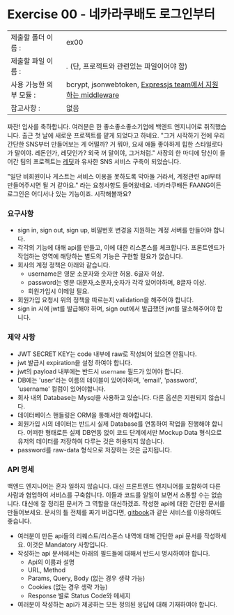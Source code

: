 # Exercise 00 - 네카라쿠배도 로그인부터

|                      |                                         |
| :--------------------| --------------------------------------- |
|   제출할 폴더 이름 :     |  ex00                             		|
|   제출할 파일 이름 :     | *.* (단, 프로젝트와 관련있는 파일이어야 함)	|
|   사용 가능한 외부 모듈 : | bcrypt, jsonwebtoken, [Expressjs team에서 지원하는 middleware](http://expressjs.com/en/resources/middleware.html)  |
|   참고사항 :           |  없음                                    |

짜잔! 입사를 축하합니다. 여러분은 한 좋소좋소좋소기업에 백엔드 엔지니어로 취직했습니다. 출근 첫 날에 새로운 프로젝트를 맡게 되었다고 하네요.
"그거 시작하기 전에 우리 간단한 SNS부터 만들어보는 게 어떨까? 거 뭐야, 요새 애들 좋아하게 힙한 스타일로다가 말이야. 레돈인가, 레딧인가? 외국 꺼 말이야, 그거처럼."
사장의 한 마디에 당신이 들어간 팀의 프로젝트는 [레딧](https://www.reddit.com/r/javascript/)과 유사한 SNS 서비스 구축이 되었습니다.

"일단 비회원이나 게스트는 서비스 이용을 못하도록 막아둘 거라서, 계정관련 api부터 만들어주시면 될 거 같아요." 라는 요청사항도 들어왔네요.
네카라쿠배든 FAANG이든 로그인은 어디서나 있는 기능이죠. 시작해볼까요?

### 요구사항

- sign in, sign out, sign up, 비밀번호 변경을 지원하는 계정 서버를 만들어야 합니다.
- 각각의 기능에 대해 api를 만들고, 이에 대한 리스폰스를 체크합니다. 프론트엔드가 작업하는 영역에 해당하는 별도의 기능은 구현할 필요가 없습니다.
- 회사의 계정 정책은 아래와 같습니다. 
	- username은 영문 소문자와 숫자만 허용. 6글자 이상.
	- password는 영문 대문자,소문자,숫자가 각각 있어야하며, 8글자 이상.
	- 회원가입시 이메일 필요.
- 회원가입 요청시 위의 정책을 따르는지 validation을 해주어야 합니다.
- sign in 시에 jwt를 발급해야 하며, sign out에서 발급했던 jwt를 말소해주어야 합니다.


### 제약 사항

- JWT SECRET KEY는 code 내부에 raw로 작성되어 있으면 안됩니다.
- jwt 발급시 expiration을 설정 하여야 합니다.
- jwt의 payload 내부에는 반드시 `username` 필드가 있어야 합니다.
- DB에는 'user'라는 이름의 테이블이 있어야하며, 'email', 'password', 'username' 컬럼이 있어야합니다.
- 회사 내의 Database는 Mysql을 사용하고 있습니다. 다른 옵션은 지원되지 않습니다.
- 데이터베이스 핸들링은 ORM을 통해서만 해야합니다.
- 회원가입 시의 데이터는 반드시 실제 Database를 연동하여 작업을 진행해야 합니다. 어떠한 형태로든 실제 DB연동 없이 코드 단계에서만 Mockup Data 형식으로 유저의 데이터를 저장하여 다루는 것은 허용되지  않습니다.
- password를 raw-data 형식으로 저장하는 것은 금지됩니다.

### API 명세

백엔드 엔지니어는 혼자 일하지 않습니다. 대신 프론트엔드 엔지니어를 포함하여 다른 사람과 협업하여 서비스를 구축합니다.
이들과 코드를 일일이 보면서 소통할 수는 없습니다. 대신에 잘 정리된 문서가 그 역할을 대신하겠죠.
작성한 api에 대한 간단한 문서를 만들어보세요. 문서의 틀 전체를 짜기 버겁다면, [gitbook](https://www.gitbook.com)과 같은 서비스를 이용하여도 좋습니다.

- 여러분이 만든 api들의 리퀘스트/리스폰스 내역에 대해 간단한 api 문서를 작성하세요. 이것은 Mandatory 사항입니다.
- 작성하는 api 문서에서는 아래의 필드들에 대해서 반드시 명시하여야 합니다.
	- Api의 이름과 설명
	- URL, Method
	- Params, Query, Body (없는 경우 생략 가능)
	- Cookies (없는 경우 생략 가능)
	- Response 별로 Status Code와 메세지
- 여러분이 작성하는 api가 제공하는 모든 정의된 응답에 대해 기재하여야 합니다.
